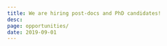 ```yaml
---
title: We are hiring post-docs and PhD candidates!
desc:
page: opportunities/
date: 2019-09-01
---
```

